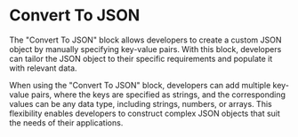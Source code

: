 # Convert To JSON

The "Convert To JSON" block allows developers to create a custom JSON object by manually specifying key-value pairs. With this block, developers can tailor the JSON object to their specific requirements and populate it with relevant data.

When using the "Convert To JSON" block, developers can add multiple key-value pairs, where the keys are specified as strings, and the corresponding values can be any data type, including strings, numbers, or arrays. This flexibility enables developers to construct complex JSON objects that suit the needs of their applications.
